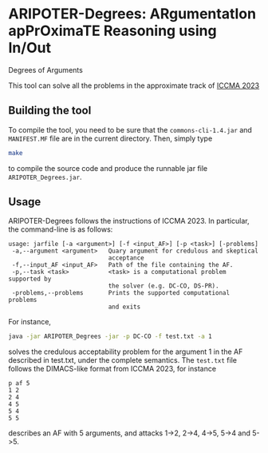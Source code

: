 # ARIPOTER-Degrees: ARgumentatIon apPrOximaTE Reasoning using In/Out
  Degrees of Arguments

This tool can solve all the problems in the approximate track of [ICCMA 2023](https://iccma2023.github.io/)

## Building the tool
To compile the tool, you need to be sure that the `commons-cli-1.4.jar` and `MANIFEST.MF` file are in the current directory. Then, simply type
```bash
make
```
to compile the source code and produce the runnable jar file `ARIPOTER_Degrees.jar`.

## Usage
ARIPOTER-Degrees follows the instructions of ICCMA 2023. In particular, the command-line is as follows:
```text
usage: jarfile [-a <argument>] [-f <input_AF>] [-p <task>] [-problems]
 -a,--argument <argument>   Quary argument for credulous and skeptical
                            acceptance
 -f,--input_AF <input_AF>   Path of the file containing the AF.
 -p,--task <task>           <task> is a computational problem supported by
                            the solver (e.g. DC-CO, DS-PR).
 -problems,--problems       Prints the supported computational problems
                            and exits
```

For instance,
```bash
java -jar ARIPOTER_Degrees -jar -p DC-CO -f test.txt -a 1
```
solves the credulous acceptability problem for the argument 1 in the AF described in test.txt, under the complete semantics. The `test.txt` file follows the DIMACS-like format from ICCMA 2023, for instance 
```text
p af 5
1 2
2 4
4 5
5 4
5 5
```
describes an AF with 5 arguments, and attacks 1->2, 2->4, 4->5, 5->4 and 5->5.
